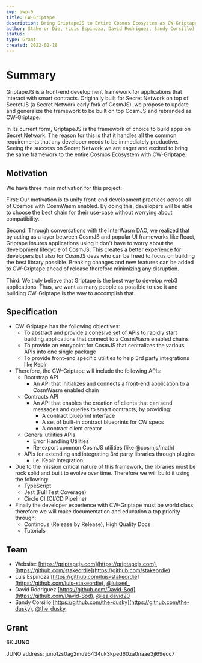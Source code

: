 ```yaml
---
iwp: iwp-6
title: CW-Griptape
description: Bring GriptapeJS to Entire Cosmos Ecosystem as CW-Griptape
author: Stake or Die, (Luis Espinoza, David Rodriguez, Sandy Corsillo)
status: 
type: Grant
created: 2022-02-18
---
```


# Summary

GriptapeJS is a front-end development framework for applications that interact with smart contracts. Originally built for Secret Network on top of SecretJS (a Secret Network early fork of CosmJS), we propose to update and generalize the framework to be built on top CosmJS and rebranded as CW-Griptape.

In its current form, GriptapeJS is the framework of choice to build apps on Secret Network. The reason for this is that it handles all the common requirements that any developer needs to be immediately productive. Seeing the success on Secret Network we are eager and excited to bring the same framework to the entire Cosmos Ecosystem with CW-Griptape.

## Motivation

We have three main motivation for this project:

First: Our motivation is to unify front-end development practices across all of Cosmos with CosmWasm enabled. By doing this, developers will be able to choose the best chain for their use-case without worrying about compatibility.

Second: Through conversations with the InterWasm DAO, we realized that by acting as a layer between CosmJS and popular UI frameworks like React, Griptape insures applications using it don't have to worry about the development lifecycle of CosmJS. This creates a better experience for developers but also for CosmJS devs who can be freed to focus on building the best library possible. Breaking changes and new features can be added to CW-Griptape ahead of release therefore minimizing any disruption.

Third: We truly believe that Griptape is the best way to develop web3 applications. Thus, we want as many people as possible to use it and building CW-Griptape is the way to accomplish that.

## Specification

- CW-Griptape has the following objectives:
	- To abstract and provide a cohesive set of APIs to rapidly start building applications that connect to a CosmWasm enabled chains
	- To provide an entrypoint for CosmJS that centralizes the various APIs into one single package
	- To provide front-end specific utilities to help 3rd party integrations like Keplr
- Therefore, the CW-Griptape will include the following APIs:
	- Bootstrap API
		- An API that initializes and connects a front-end application to a CosmWasm enabled chain
	- Contracts API
		- An API that enables the creation of clients that can send messages and queries to smart contracts, by providing:
			- A contract blueprint interface
			- A set of built-in contract blueprints for CW specs 
			- A contract client creator
	- General utilities APIs
		- Error Handling Utilities
		- Re-export common CosmJS utilities (like @cosmjs/math)
	- APIs for extending and integrating 3rd party libraries through plugins
		- i.e. Keplr Integration
- Due to the mission critical nature of this framework, the libraries must be rock solid and built to evolve over time. Therefore we will build it using the following:
	- TypeScript
	- Jest (Full Test Coverage)
	- Circle CI (CI/CD Pipeline)
- Finally the developer experience with CW-Griptape must be world class, therefore we will make documentation and education a top priority through:
	- Continous (Release by Release), High Quality Docs
	- Tutorials

## Team

- Website: [https://griptapejs.com](https://griptapejs.com), [https://github.com/stakeordie](https://github.com/stakeordie)
- Luis Espinoza [https://github.com/luis-stakeordie](https://github.com/luis-stakeordie), [@luiseel_](https://twitter.com/luiseel_)
- David Rodriguez [https://github.com/David-Sod](https://github.com/David-Sod), [@lealdavid20](https://twitter.com/lealdavid20)
- Sandy Corsillo [https://github.com/the-dusky](https://github.com/the-dusky), [@the_dusky](https://twitter.com/the_dusky)

## Grant

6K **JUNO**

JUNO address: juno1zs0ag2mu95434uk3kped60za0naae3jl69ecc7